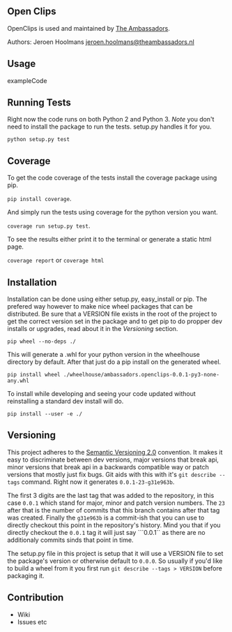 ## Open Clips

OpenClips is used and maintained by [The Ambassadors](http://www.theambassadors.nl/).

Authors: Jeroen Hoolmans <jeroen.hoolmans@theambassadors.nl>

## Usage

  exampleCode

## Running Tests

Right now the code runs on both Python 2 and Python 3.
*Note* you don't need to install the package to run the tests. setup.py handles it for you.

```python setup.py test``` 

## Coverage

To get the code coverage of the tests install the coverage package using pip.

```pip install coverage```.

And simply run the tests using coverage for the python version you want.

```coverage run setup.py test```.

To see the results either print it to the terminal or generate a static html page.

```coverage report``` or ```coverage html```

## Installation

Installation can be done using either setup.py, easy_install or pip.
The prefered way however to make nice wheel packages that can be distributed.
Be sure that a VERSION file exists in the root of the project to get the correct version set in the package and to get pip to do propper dev installs or upgrades, read about it in the *Versioning* section.

```pip wheel --no-deps ./```

This will generate a .whl for your python version in the wheelhouse directory by default. After that just do a pip install on the generated wheel.

```pip install wheel ./wheelhouse/ambassadors.openclips-0.0.1-py3-none-any.whl```

To install while developing and seeing your code updated without reinstalling a standard dev install will do.

```pip install --user -e ./```

## Versioning

This project adheres to the [Semantic Versioning 2.0](http://semver.org/) convention. It makes it easy to discriminate between dev versions, major versions that break api, minor versions that break api in a backwards compatible way or patch versions that mostly just fix bugs. Git aids with this with it's ```git describe --tags``` command. Right now it generates ```0.0.1-23-g31e963b```.

The first 3 digits are the last tag that was added to the repository, in this case ```0.0.1``` which stand for major, minor and patch version numbers. The ```23``` after that is the number of commits that this branch contains after that tag was created. Finally the ```g31e963b``` is a commit-ish that you can use to directly checkout this point in the repository's history. Mind you that if you directly checkout the ```0.0.1``` tag it will just say ```0.0.1`` as there are no additionaly commits sinds that point in time.

The setup.py file in this project is setup that it will use a VERSION file to set the package's version or otherwise default to ```0.0.0```. So usually if you'd like to build a wheel from it you first run ```git describe --tags > VERSION``` before packaging it.

## Contribution

- Wiki
- Issues etc
